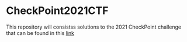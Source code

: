 # CheckPoint2021CTF
 This repository will consistss solutions to the 2021 CheckPoint challenge that can be found in this [link](https://csa.checkpoint.com/challenges)
